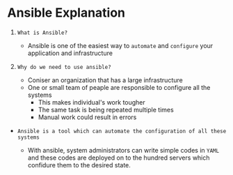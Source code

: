 # Ansible Explanation

1. `What is Ansible?`
  
     - Ansible is one of the easiest way to `automate` and `configure` your application and infrastructure

2. `Why do we need to use ansible?`
     - Coniser an organization that has a large infrastructure
     - One or small team of peaple are responsible to configure all the systems
       - This makes individual's work tougher
       - The same task is being repeated multiple times
       - Manual work could result in errors
- `Ansible is a tool which can automate the configuration of all these systems`
  
  - With ansible, system administrators can write simple codes in `YAML` and these codes are deployed on to the hundred servers which confidure them to the desired state.